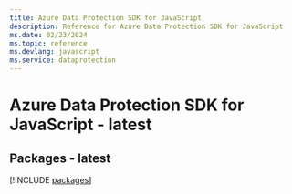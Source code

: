 ```yaml
---
title: Azure Data Protection SDK for JavaScript
description: Reference for Azure Data Protection SDK for JavaScript
ms.date: 02/23/2024
ms.topic: reference
ms.devlang: javascript
ms.service: dataprotection
---
```

# Azure Data Protection SDK for JavaScript - latest
## Packages - latest
[!INCLUDE [packages](data-protection-index.md)]